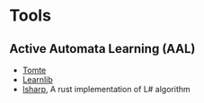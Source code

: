 # Tools

## Active Automata Learning (AAL)

* [Tomte](https://tomte.cs.ru.nl/pmwiki/uploads/Downloads/tomte-0.4.zip)
* [Learnlib](https://learnlib.de/)
* [lsharp](https://gitlab.science.ru.nl/sws/lsharp), A rust implementation of L# algorithm


